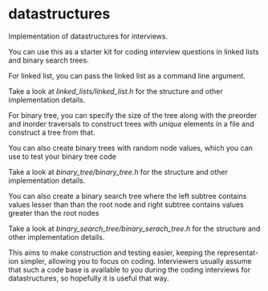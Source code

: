 datastructures
==============

Implementation of datastructures for interviews.

You can use this as a starter kit for coding interview questions in linked
lists and binary search trees.

For linked list, you can pass the linked list as a command line argument.

Take a look at *linked_lists/linked_list.h* for the structure and other
implementation details.

For binary tree, you can specify the size of the tree along with the
preorder and inorder traversals to construct trees with *unique* elements in
a file and construct a tree from that.

You can also create binary trees with random node values, which you can
use to test your binary tree code

Take a look at *binary_tree/binary_tree.h* for the structure and other
implementation details.

You can also create a binary search tree where the left subtree contains values
lesser than than the root node and right subtree contains values greater than the 
root nodes

Take a look at *binary_search_tree/binary_serach_tree.h* for the structure and other
implementation details.

This aims to make construction and testing easier, keeping the representat-
ion simpler, allowing you to focus on coding. Interviewers usually assume
that such a code base is available to you during the coding interviews for
datastructures, so hopefully it is useful that way.
